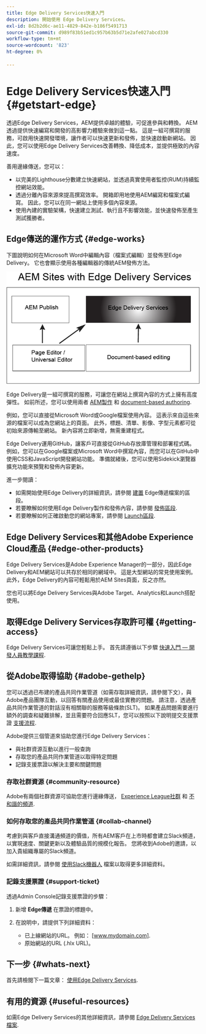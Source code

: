 ```yaml
---
title: Edge Delivery Services快速入門
description: 開始使用 Edge Delivery Services。
exl-id: 8d2b2d6c-ae11-4829-842e-b186f5491713
source-git-commit: d989f83b51ed1c957b63b5d71e2afe027abcd330
workflow-type: tm+mt
source-wordcount: '823'
ht-degree: 0%

---
```


# Edge Delivery Services快速入門 {#getstart-edge}

透過Edge Delivery Services，AEM提供卓越的體驗，可促進參與和轉換。 AEM透過提供快速編寫和開發的高影響力體驗來做到這一點。 這是一組可撰寫的服務，可啟用快速開發環境，讓作者可以快速更新和發佈，並快速啟動新網站。 因此，您可以使用Edge Delivery Services改善轉換、降低成本，並提供極致的內容速度。

善用邊緣傳送，您可以：

* 以完美的Lighthouse分數建立快速網站，並透過真實使用者監控(RUM)持續監控網站效能。
* 透過分離內容來源來提高撰寫效率。 開箱即用地使用AEM編寫和檔案式編寫。 因此，您可以在同一網站上使用多個內容來源。
* 使用內建的實驗架構，快速建立測試、執行且不影響效能，並快速發佈至產生測試獲勝者。

## Edge傳送的運作方式 {#edge-works}

下圖說明如何在Microsoft Word中編輯內容（檔案式編輯）並發佈至Edge Delivery。 它也會顯示使用各種編輯器的傳統AEM發佈方法。

![Edge Delivery架構](assets/edgedelivery.png)

Edge Delivery是一組可撰寫的服務，可讓您在網站上撰寫內容的方式上擁有高度彈性。 如前所述，您可以使用兩者 [AEM製作](/help/sites-authoring/author.md) 和 [document-based authoring](https://www.hlx.live/docs/authoring).

例如，您可以直接從Microsoft Word或Google檔案使用內容。 這表示來自這些來源的檔案可以成為您網站上的頁面。 此外，標題、清單、影像、字型元素都可從初始來源傳輸至網站。 新內容將立即新增，無需重建程式。

Edge Delivery運用GitHub，讓客戶可直接從GitHub存放庫管理和部署程式碼。 例如，您可以在Google檔案或Microsoft Word中撰寫內容，而您可以在GitHub中使用CSS和JavaScript開發網站功能。 準備就緒後，您可以使用Sidekick瀏覽器擴充功能來預覽和發佈內容更新。

進一步閱讀：

* 如需開始使用Edge Delivery的詳細資訊，請參閱 [建置](https://www.hlx.live/docs/#build) Edge傳遞檔案的區段。
* 若要瞭解如何使用Edge Delivery製作和發佈內容，請參閱 [發佈區段](https://www.hlx.live/docs/authoring).
* 若要瞭解如何正確啟動您的網站專案，請參閱 [Launch區段](https://www.hlx.live/docs/#launch).

## Edge Delivery Services和其他Adobe Experience Cloud產品 {#edge-other-products}

Edge Delivery Services是Adobe Experience Manager的一部分，因此Edge Delivery和AEM網站可以共存於相同的網域中。 這是大型網站的常見使用案例。 此外，Edge Delivery的內容可輕鬆用於AEM Sites頁面，反之亦然。

您也可以將Edge Delivery Services與Adobe Target、Analytics和Launch搭配使用。

## 取得Edge Delivery Services存取許可權 {#getting-access}

Edge Delivery Services可讓您輕鬆上手。 首先請遵循以下步驟 [快速入門 — 開發人員教學課程](https://www.hlx.live/developer/tutorial).

## 從Adobe取得協助 {#adobe-gethelp}

您可以透過已布建的產品共同作業管道（如需存取詳細資訊，請參閱下文），與Adobe產品團隊互動，以回答有關產品使用或最佳實務的問題。 請注意，透過產品共同作業管道的對話沒有相關聯的服務等級條款(SLT)。 如果產品問題需要進行額外的調查和疑難排解，並且需要符合回應SLT，您可以按照以下說明提交支援票證 [支援流程](https://experienceleague.adobe.com/?lang=en&amp;support-tab=home#support).

Adobe提供三個管道來協助您進行Edge Delivery Services：

* 與社群資源互動以進行一般查詢
* 存取您的產品共同作業管道以取得特定問題
* 記錄支援票證以解決主要和關鍵問題

### 存取社群資源 {#community-resource}

Adobe有兩個社群資源可協助您進行邊緣傳送， [Experience League社群](https://adobe.ly/3Q6kTKl) 和 [不和諧的頻道](https://discord.gg/aem-live).

### 如何存取您的產品共同作業管道 {#collab-channel}

考慮到與客戶直接溝通頻道的價值，所有AEM客戶在上市時都會建立Slack頻道，以實現速度、關鍵更新以及體驗品質的規模化報告。 您將收到Adobe的邀請，以加入貴組織專屬的Slack頻道。

如需詳細資訊，請參閱 [使用Slack機器人](https://www.hlx.live/docs/slack) 檔案以取得更多詳細資料。

### 記錄支援票證 {#support-ticket}

透過Admin Console記錄支援票證的步驟：

1. 新增 **Edge傳遞** 在票證的標題中。
2. 在說明中，請提供下列詳細資料：

   * 已上線網站的URL。 例如： [www.mydomain.com].
   * 原始網站的URL (.hlx URL)。

## 下一步 {#whats-next}

首先請檢閱下一篇文章： [使用Edge Delivery Services](/help/edge/using.md).

## 有用的資源 {#useful-resources}

如需Edge Delivery Services的其他詳細資訊，請參閱 [Edge Delivery Services檔案](https://www.hlx.live/docs/).
